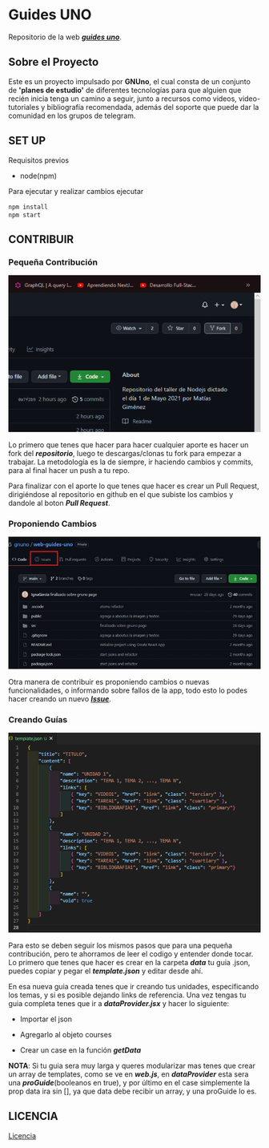 # Guides UNO
Repositorio de la web ***[guides uno]()***.
## Sobre el Proyecto
Este es un proyecto impulsado por **GNUno**, el cual consta de un conjunto de **'planes de estudio'** de diferentes tecnologías para que alguien que recién inicia tenga un camino a seguir, junto a recursos como videos, video-tutoriales y bibliografía recomendada, además del soporte que puede dar la comunidad en los grupos de telegram.
 
## SET UP
Requisitos previos
- node(npm)
 
Para ejecutar y realizar cambios ejecutar
```
npm install
npm start
```
 
## CONTRIBUIR
### Pequeña Contribución
![Pequeña Contribución](./public/img/basicContribute.gif)
 
Lo primero que tenes que hacer para hacer cualquier aporte es hacer un fork del ***repositorio***, luego te descargas/clonas tu fork para empezar a trabajar. La metodología es la de siempre, ir haciendo cambios y commits, para al final hacer un push a tu repo.
 
Para finalizar con el aporte lo que tenes que hacer es crear un Pull Request, dirigiéndose al repositorio en github en el que subiste los cambios y dandole al boton ***Pull Request***.

### Proponiendo Cambios
![Issue Contribución](./public/img/issueContribute.gif)
 
Otra manera de contribuir es proponiendo cambios o nuevas funcionalidades, o informando sobre fallos de la app, todo esto lo podes hacer creando un nuevo ***[Issue](https://github.com/gnuno/web-guides-uno/issues)***.
 
### Creando Guías
![Gran Contribucion](./public/img/bigContribute.gif)
 
Para esto se deben seguir los mismos pasos que para una pequeña contribución, pero te ahorramos de leer el codigo y entender donde tocar. Lo primero que tenes que hacer es crear en la carpeta ***data*** tu guia .json, puedes copiar y pegar el ***template.json*** y editar desde ahí.
 
En esa nueva guia creada tenes que ir creando tus unidades, especificando los temas, y si es posible dejando links de referencia. Una vez tengas tu guia completa tenes que ir a ***dataProvider.jsx*** y hacer lo siguiente: 
- Importar el json
- Agregarlo al objeto courses 

- Crear un case en la función ***getData***
 
**NOTA**: Si tu guia sera muy larga y queres modularizar mas tenes que crear un array de templates, como se ve en ***web.js***, en ***dataProvider*** esta sera una ***proGuide***(booleanos en true), y por último en el case simplemente la prop data ira sin [], ya que data debe recibir un array, y una proGuide lo es.

## LICENCIA
[Licencia](https://github.com/gnuno/web-guides-uno/blob/main/LICENSE)
